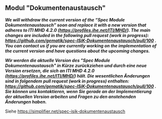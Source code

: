 ## Modul "Dokumentenaustausch" 

***We will withdraw the current version of the “Spec Module Dokumentenaustausch” soon and replace it with a new version that adheres to ITI MHD 4.2.0 (https://profiles.ihe.net/ITI/MHD/). The main changes are included in the following pull request (work in progress): https://github.com/gematik/spec-ISiK-Dokumentenaustausch/pull/100 . You can contact us if you are currently working on the implementation of the current version and have questions about the upcoming changes.***

***Wir werden die aktuelle Version des "Spec Module Dokumentenaustausch" in Kürze zurückziehen und durch eine neue Version ersetzen, die sich an ITI MHD 4.2.0 (https://profiles.ihe.net/ITI/MHD/) hält. Die wesentlichen Änderungen sind in folgendem pull request (work in progress) enthalten: https://github.com/gematik/spec-ISiK-Dokumentenaustausch/pull/100 . Sie können uns kontaktieren, wenn Sie gerade an der Implementierung der aktuellen Version arbeiten und Fragen zu den anstehenden Änderungen haben.***

Siehe https://simplifier.net/spec-isik-dokumentenaustausch
